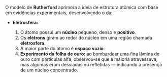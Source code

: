 O modelo de **Rutherford** aprimora a ideia de estrutura atômica com base em evidências experimentais, desenvolvendo o da:

- **Eletrosfera:**
    
    1.  O átomo possui um **núcleo** pequeno, denso e **positivo**.
    2. Os **elétrons** giram ao redor do núcleo em uma região chamada **eletrosfera**.
    3. A maior parte do átomo é **espaço vazio**.
    4. **Experimento da folha de ouro:** ao bombardear uma fina lâmina de ouro com partículas alfa, observou-se que a maioria atravessava, mas algumas eram desviadas ou refletidas — indicando a presença de um núcleo concentrado.
